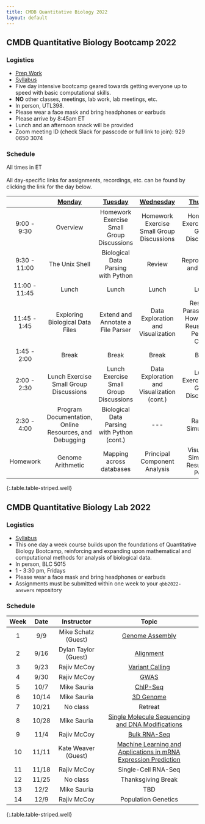 ```yaml
---
title: CMDB Quantitative Biology 2022
layout: default
---
```


## CMDB Quantitative Biology Bootcamp 2022

### Logistics
- [Prep Work](https://kweav.github.io/prepwork_revamp/introduction.html)
- [Syllabus](resources/syllabi/bootcamp/index.html)
- Five day intensive bootcamp geared towards getting everyone up to speed with basic computational skills.
- <span class="text-danger">**NO** other classes, meetings, lab work, lab meetings, etc.</span>
- In person, UTL398.
- Please wear a face mask and bring headphones or earbuds
- Please arrive by 8:45am ET
- Lunch and an afternoon snack will be provided
- Zoom meeting ID (check Slack for passcode or full link to join): 929 0650 3074

### Schedule
All times in ET<br /><br />
All day-specific links for assignments, recordings, etc. can be found by clicking the link for the day below.


|                | [Monday](webpages/day1/index.html) | [Tuesday](webpages/day2/index.html) | [Wednesday](webpages/day3/index.html) | [Thursday](webpages/day4/index.html) | [Friday](webpages/day5/index.html) |
|:---------------:|:--------------------------------------:|:---------------------------------------:|:------------------------------------:|:---------------------------------------:|:--------------------------------------:|
|   9:00 - 9:30  | Overview                     | Homework Exercise Small Group Discussions | Homework Exercise Small Group Discussions | Homework Exercise Small Group Discussions | Homework Exercise Small Group Discussions |
|   9:30 - 11:00  | The Unix Shell | Biological Data Parsing with Python | Review | Reproducibility and GitHub | Statistical Modeling |
|   11:00 - 11:45  | Lunch    |  Lunch   | Lunch    | Lunch   | Lunch |
|   11:45 - 1:45  | Exploring Biological Data Files | Extend and Annotate a File Parser  | Data Exploration and Visualization | Research Parasites (aka How to ~~Steal~~ Reuse Other People’s Code) | Linear Regression |
|    1:45 - 2:00   | Break | Break | Break  | Break | Break  |
|    2:00 - 2:30   | Lunch Exercise Small Group Discussions | Lunch Exercise Small Group Discussions | Data Exploration and Visualization (cont.) | Lunch Exercise Small Group Discussions | Lunch Exercise Small Group Discussions |
|    2:30 - 4:00   | Program Documentation, Online Resources, and Debugging  | Biological Data Parsing with Python (cont.) | --- | Random Simulations  | Review |
|     Homework     | Genome Arithmetic  | Mapping across databases | Principal Component Analysis | Visualizing Simulation Results and Power | --- |
{:.table.table-striped.well}

<!--- Recall that a link looks like [Friday](day5/index.html) --->
<!--

      Basic python: running scripts, types up to list, files, reading line-by-line, split and join,
        - Exercise: summarizing SAM file, various questions not needing dictionaries
      Python II: dictionaries, functions, modules (importing) with numpy and statsmodels
        - Introduce another format and parse it, using numpy

      Python III: classes -- FASTA parser
        - Parsing blast output (too hard? we pushed this all the way to day 5 in 2015)

      Python IV: counting k-mers using FASTA parser
        - k-mer matching

-->

## CMDB Quantitative Biology Lab 2022

### Logistics
- [Syllabus](resources/syllabi/lab/index.html)
- This one day a week course builds upon the foundations of Quantitative Biology Bootcamp, reinforcing and expanding upon mathematical and computational methods for analysis of biological data.
- In person, BLC 5015
- 1 - 3:30 pm, Fridays
- Please wear a face mask and bring headphones or earbuds
- Assignments must be submitted within one week to your `qbb2022-answers` repository

### Schedule

| Week | Date | Instructor          | Topic                                                                             |
| :--: | :--: | :-----------------: | :--------------------------------------------------------------------------------:|
|  1   | 9/9  | Mike Schatz (Guest) | [Genome Assembly](webpages/week1/index.html)                                      |
|  2   | 9/16 | Dylan Taylor (Guest)| [Alignment](webpages/week2/index.html)                                            |
|  3   | 9/23 | Rajiv McCoy         | [Variant Calling](webpages/week3)                                                 |
|  4   | 9/30 | Rajiv McCoy         | [GWAS](webpages/week4)                                                            |
|  5   | 10/7 | Mike Sauria         | [ChIP-Seq](webpages/week5)                                                        |
|  6   | 10/14| Mike Sauria         | [3D Genome](webpages/week6)                                                       |
|  7   | 10/21| No class            | Retreat                                                                           |
|  8   | 10/28| Mike Sauria         | [Single Molecule Sequencing and DNA Modifications](webpages/week8)                |
|  9   | 11/4 | Rajiv McCoy         | [Bulk RNA-Seq](webpages/week9)                                                    |
|  10  | 11/11| Kate Weaver (Guest) | [Machine Learning and Applications in mRNA Expression Prediction](webpages/week10)|
|  11  | 11/18| Rajiv McCoy         | Single-Cell RNA-Seq                                                               |
|  12  | 11/25| No class            | Thanksgiving Break                                                                |
|  13  | 12/2 | Mike Sauria         | TBD                                                                               |
|  14  | 12/9 | Rajiv McCoy         | Population Genetics                                                               |
{:.table.table-striped.well}

<!--
### Useful Goodies

#### Unix and Git

* [Unix Reference](resources/references/unix.html)
* [Git Reference](resources/references/git.html)
* [Git Recipes](resources/references/git_recipes.html)

#### Python

* [Python and Pandas Reference](resources/references/python.html)
* [Plotting/Matplotlib Reference](resources/gallery/README.html)

#### Helpful Documentation (external links)

* [Matplotlib](http://matplotlib.org/api/pyplot_summary.html)
* [Statsmodels](http://statsmodels.sourceforge.net/stable/)
  - e.g. [ttest](http://statsmodels.sourceforge.net/stable/generated/statsmodels.stats.weightstats.ttest_ind.html)
* [NumPy](http://docs.scipy.org/doc/numpy/reference/index.html#reference)
* [Pandas](http://pandas.pydata.org/pandas-docs/stable/)
  - e.g. [read_csv](http://pandas.pydata.org/pandas-docs/stable/generated/pandas.read_csv.html?highlight=read_csv)
-->
